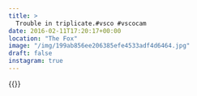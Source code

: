 ```yaml
---
title: >
  Trouble in triplicate.#vsco #vscocam
date: 2016-02-11T17:20:17+00:00
location: "The Fox"
image: "/img/199ab856ee206385efe4533adf4d6464.jpg"
draft: false
instagram: true
---
```


{{<photo src="/img/199ab856ee206385efe4533adf4d6464.jpg">}}
